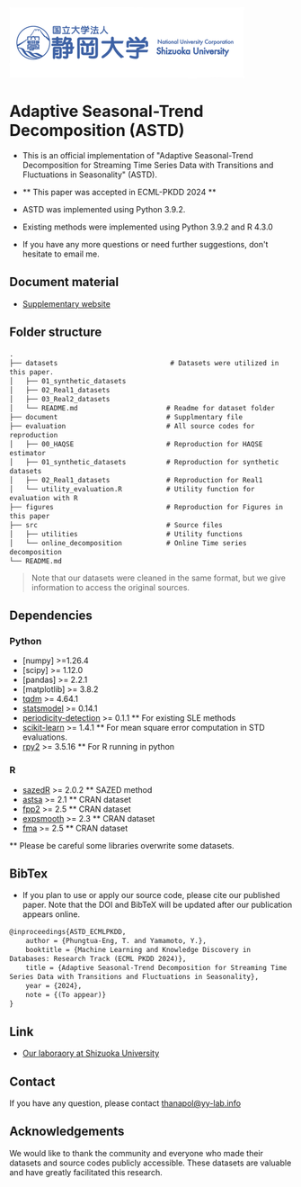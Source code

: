 

![alt text](https://github.com/thanapol2/Mean_EBinning/blob/082cd9447659d9d140acc38d5d4c11db9187d06c/Documents/shizuoka%20bannar.png)


# Adaptive Seasonal-Trend Decomposition (ASTD)

- This is an official implementation of "Adaptive Seasonal-Trend Decomposition for Streaming Time Series Data with Transitions and Fluctuations in Seasonality" (ASTD).
- ** This paper was accepted in ECML-PKDD 2024 ** 
- ASTD was implemented using Python 3.9.2.
- Existing methods were implemented using Python 3.9.2 and R 4.3.0

- If you have any more questions or need further suggestions, don't hesitate to email me.

## Document material
- [Supplementary website](https://sites.google.com/view/astd-ecmlpkdd/)


## Folder structure 
    .
    ├── datasets                            # Datasets were utilized in this paper. 
    │   ├── 01_synthetic_datasets           
    │   ├── 02_Real1_datasets             
    │   ├── 03_Real2_datasets
    │   └── README.md                      # Readme for dataset folder
    ├── document                           # Supplmentary file
    ├── evaluation                         # All source codes for reproduction
    │   ├── 00_HAQSE                       # Reproduction for HAQSE estimator
    │   ├── 01_synthetic_datasets          # Reproduction for synthetic datasets
    │   ├── 02_Real1_datasets              # Reproduction for Real1
    │   └── utility_evaluation.R           # Utility function for evaluation with R
    ├── figures                            # Reproduction for Figures in this paper 
    ├── src                                # Source files
    │   ├── utilities                      # Utility functions
    │   └── online_decomposition           # Online Time series decomposition
    └── README.md

>  Note that our datasets were cleaned in the same format, but we give information to access the original sources.


## Dependencies
### Python
- [numpy] >=1.26.4
- [scipy] >= 1.12.0
- [pandas] >= 2.2.1
- [matplotlib] >= 3.8.2
- [tqdm](https://tqdm.github.io) >= 4.64.1
- [statsmodel](https://www.statsmodels.org/stable/index.html) >= 0.14.1
- [periodicity-detection](https://periodicity-detection.readthedocs.io/en/latest/) >= 0.1.1    ** For existing SLE methods
- [scikit-learn](https://scikit-learn.org/stable/) >= 1.4.1   ** For mean square error computation in STD evaluations.  
- [rpy2](https://rpy2.github.io/) >= 3.5.16 ** For R running in python

### R
- [sazedR](https://cran.r-project.org/web/packages/sazedR/index.html) >= 2.0.2    ** SAZED method
- [astsa](https://cran.r-project.org/web/packages/astsa/index.html) >= 2.1    ** CRAN dataset
- [fpp2](https://cran.r-project.org/web/packages/fpp2/index.html) >= 2.5    ** CRAN dataset
- [expsmooth](https://cran.r-project.org/web/packages/expsmooth/index.html) >= 2.3    ** CRAN dataset
- [fma](https://cran.r-project.org/web/packages/fma/index.html) >= 2.5    ** CRAN dataset

** Please be careful some libraries overwrite some datasets. 

## BibTex
- If you plan to use or apply our source code, please cite our published paper. Note that the DOI and BibTeX will be updated after our publication appears online.
```
@inproceedings{ASTD_ECMLPKDD,
	author = {Phungtua-Eng, T. and Yamamoto, Y.},
	booktitle = {Machine Learning and Knowledge Discovery in Databases: Research Track (ECML PKDD 2024)},
	title = {Adaptive Seasonal-Trend Decomposition for Streaming Time Series Data with Transitions and Fluctuations in Seasonality},
	year = {2024},
	note = {(To appear)}
}
```

## Link
- [Our laboraory at Shizuoka University](http://lab.inf.shizuoka.ac.jp/yamamoto/)

## Contact
If you have any question, please contact thanapol@yy-lab.info

## Acknowledgements

We would like to thank the community and everyone who made their datasets and source codes publicly accessible. These datasets are valuable and have greatly facilitated this research. 

